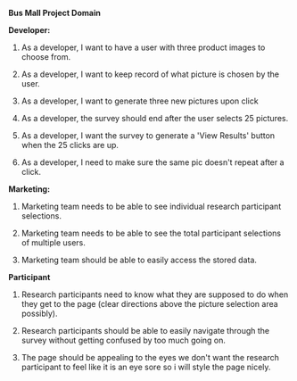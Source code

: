 **Bus Mall Project Domain**

**Developer:**

1. As a developer, I want to have a user with three product images to choose from.

2. As a developer, I want to keep record of what picture is chosen by the user.

3. As a developer, I want to generate three new pictures upon click

4. As a developer, the survey should end after the user selects 25 pictures.

5. As a developer, I want the survey to generate a 'View Results' button when the 25 clicks are up.

6. As a developer, I need to make sure the same pic doesn't repeat after a click.

**Marketing:**

1. Marketing team needs to be able to see individual research participant selections.

2. Marketing team needs to be able to see the total participant selections of multiple users.

3. Marketing team should be able to easily access the stored data.

**Participant**

1. Research participants need to know what they are supposed to do when they get to the page (clear directions above the picture selection area possibly).

2. Research participants should be able to easily navigate through the survey without getting confused by too much going on.

3. The page should be appealing to the eyes we don't want the research participant to feel like it is an eye sore so i will style the page nicely.
